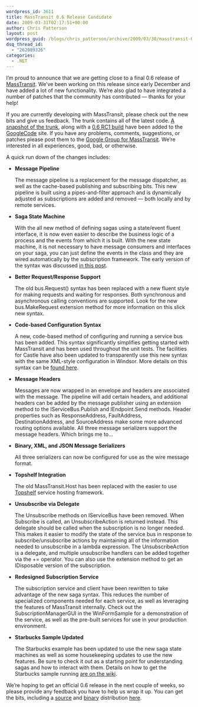 ```yaml
---
wordpress_id: 3611
title: MassTransit 0.6 Release Candidate
date: 2009-03-31T02:17:51+00:00
author: Chris Patterson
layout: post
wordpress_guid: /blogs/chris_patterson/archive/2009/03/30/masstransit-0-6-release-candidate.aspx
dsq_thread_id:
  - "262089326"
categories:
  - .NET
---
```

I&#8217;m proud to announce that we are getting close to a final 0.6 release of [MassTransit](http://code.google.com/p/masstransit/). We&#8217;ve been working on this release since early December and have added a lot of new functionality. We&#8217;re also glad to have integrated a number of patches that the community has contributed &#8212; thanks for your help! 

If you are currently developing with MassTransit, please check out the new bits and give us feedback. The trunk contains all of the latest code. [A snapshot of the trunk](http://masstransit.googlecode.com/files/masstransit-0.6RC1-r1829-src.zip), along with a [0.6 RC1 build](http://masstransit.googlecode.com/files/masstransit-0.6RC1-r1829.zip) have been added to the [GoogleCode](http://code.google.com/p/masstransit/) site. If you have any problems, comments, suggestions, or patches please post them to the [Google Group for MassTransit](http://groups.google.com/group/masstransit-discuss). We&#8217;re interested in all experiences, good, bad, or otherwise. 

A quick run down of the changes includes: 

  * **Message Pipeline**
  
    The message pipeline is a replacement for the message dispatcher, as well as the cache-based publishing and subscribing bits. This new pipeline is built using a pipes-and-filter approach and is dynamically adjusted as subscriptions are added and removed &#8212; both locally and by remote services. 
  * **Saga State Machine**
  
    With the all new method of defining sagas using a state/event fluent interface, it is now even easier to describe the business logic of a process and the events from which it is built. With the new state machine, it is not necessary to have message consumers and interfaces on your saga, you can just define the events in the class and they are wired automatically by the subscription framework. The early version of the syntax was discussed [in this post](http://blog.phatboyg.com/2009/01/16/state-machine-for-managing-sagas/). 
  * **Better Request/Response Support**
  
    The old bus.Request() syntax has been replaced with a new fluent style for making requests and waiting for responses. Both synchronous and asynchronous calling conventions are supported. Look for the new bus.MakeRequest extension method for more information on this slick new syntax. 
  * **Code-based Configuration Syntax**
  
    A new, code-based method of configuring and running a service bus has been added. This syntax significantly simplifies getting started with MassTransit and has been used throughout the unit tests. The facilities for Castle have also been updated to transparently use this new syntax with the same XML-style configuration in Windsor. More details on this syntax can be [found here](http://blog.phatboyg.com/2008/12/21/simplified-masstransit-configuration/). 
  * **Message Headers**
  
    Messages are now wrapped in an envelope and headers are associated with the message. The pipeline will add certain headers, and additional headers can be added by the message publisher using an extension method to the IServiceBus.Publish and IEndpoint.Send methods. Header properties such as ResponseAddress, FaultAddress, DestinationAddress, and SourceAddress make some more advanced routing options available. All three message serializers support the message headers. Which brings me to&#8230; 
  * **Binary, XML, and JSON Message Serializers**
  
    All three serializers can now be configured for use as the wire message format. 
  * **Topshelf Integration**
  
    The old MassTransit.Host has been replaced with the easier to use [Topshelf](http://code.google.com/p/topshelf/) service hosting framework. 
  * **Unsubscribe via Delegate**
  
    The Unsubscribe methods on IServiceBus have been removed. When Subscribe is called, an UnsubscribeAction is returned instead. This delegate should be called when the subscription is no longer needed. This makes it easier to modify the state of the service bus in response to subscribe/unsubscribe actions by maintaining all of the information needed to unsubscribe in a lambda expression. The UnsubscribeAction is a delegate, and multiple unsubscribe handlers can be added together via the += operator. You can also use the extension method to get an IDisposable version of the subscription. 
  * **Redesigned Subscription Service**
  
    The subscription service and client have been rewritten to take advantage of the new saga syntax. This reduces the number of specialized components needed for each service, as well as leveraging the features of MassTransit internally. Check out the SubscriptionManagerGUI in the WinFormSample for a demonstration of the service, as well as the pre-built services for use in your production environment. 
  * **Starbucks Sample Updated**
  
    The Starbucks example has been updated to use the new saga state machines as well as some housekeeping updates to use the new features. Be sure to check it out as a starting point for understanding sagas and how to interact with them. Details on how to get the Starbucks sample running [are on the wiki](http://masstransit.pbwiki.com/starbucks). 

We&#8217;re hoping to get an official 0.6 release in the next couple of weeks, so please provide any feedback you have to help us wrap it up. You can get the bits, including a [source](http://masstransit.googlecode.com/files/masstransit-0.6RC1-r1829-src.zip) and [binary](http://masstransit.googlecode.com/files/masstransit-0.6RC1-r1829.zip) distribution [here](http://code.google.com/p/masstransit/downloads/list).